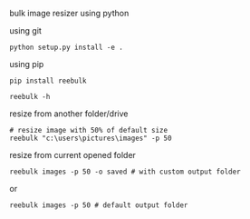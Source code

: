 bulk image resizer using python

using git
```
python setup.py install -e .
```

using pip
```
pip install reebulk

reebulk -h
```

resize from another folder/drive
```
# resize image with 50% of default size
reebulk "c:\users\pictures\images" -p 50
```

resize from current opened folder
```
reebulk images -p 50 -o saved # with custom output folder
```
or
```
reebulk images -p 50 # default output folder
```
